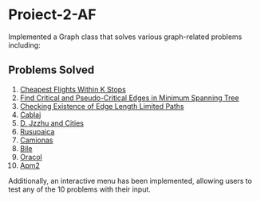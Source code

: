 # Proiect-2-AF

Implemented a Graph class that solves various graph-related problems including:

## Problems Solved

1. [Cheapest Flights Within K Stops](https://leetcode.com/problems/cheapest-flights-within-k-stops/)
2. [Find Critical and Pseudo-Critical Edges in Minimum Spanning Tree](https://leetcode.com/problems/find-critical-and-pseudo-critical-edges-in-minimum-spanning-tree/)
3. [Checking Existence of Edge Length Limited Paths](https://leetcode.com/problems/checking-existence-of-edge-length-limited-paths/)
4. [Cablaj](https://www.infoarena.ro/problema/cablaj)
5. [D. Jzzhu and Cities](https://codeforces.com/contest/450/problem/D)
6. [Rusuoaica](https://www.infoarena.ro/problema/rusuoaica)
7. [Camionas](https://www.infoarena.ro/problema/camionas)
8. [Bile](https://www.infoarena.ro/problema/bile)
9. [Oracol](https://www.infoarena.ro/problema/oracol)
10. [Apm2](https://www.infoarena.ro/problema/apm2)

Additionally, an interactive menu has been implemented, allowing users to test any of the 10 problems with their input.
